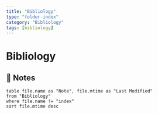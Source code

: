 ```yaml
---
title: "Bibliology"
type: "folder-index"
category: "Bibliology"
tags: [bibliology]
---
```


# Bibliology

## 📄 Notes
```dataview
table file.name as "Note", file.mtime as "Last Modified"
from "Bibliology"
where file.name != "index"
sort file.mtime desc
```
